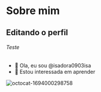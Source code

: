 # Sobre mim

## Editando o perfil

###### Teste

- 👋 Ola, eu sou @isadora0903isa
- 👀 Estou interessada em  aprender

![octocat-1694000298758](https://github.com/isadora0903isa/isadora0903isa/assets/104452638/16a7db3b-ffb4-4521-a898-06ffc99624f0)


